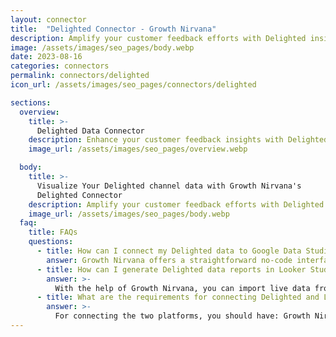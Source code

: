 ```yaml
---
layout: connector
title:  "Delighted Connector - Growth Nirvana"
description: Amplify your customer feedback efforts with Delighted insights integrated into Looker Studio.
image: /assets/images/seo_pages/body.webp
date: 2023-08-16
categories: connectors
permalink: connectors/delighted
icon_url: /assets/images/seo_pages/connectors/delighted

sections:
  overview:
    title: >-
      Delighted Data Connector
    description: Enhance your customer feedback insights with Delighted integration. Seamlessly merge feedback data from Delighted with Looker Studio's analytical capabilities, unlocking insights that shape customer experiences, satisfaction strategies, and operational excellence.
    image_url: /assets/images/seo_pages/overview.webp

  body:
    title: >-
      Visualize Your Delighted channel data with Growth Nirvana's
      Delighted Connector
    description: Amplify your customer feedback efforts with Delighted insights integrated into Looker Studio.
    image_url: /assets/images/seo_pages/body.webp
  faq:
    title: FAQs
    questions:
      - title: How can I connect my Delighted data to Google Data Studio/Looker Studio?
        answer: Growth Nirvana offers a straightforward no-code interface to connect to Delighted data sources.
      - title: How can I generate Delighted data reports in Looker Studio?
        answer: >-
          With the help of Growth Nirvana, you can import live data from Delighted into Looker Studio. These data can be viewed in charts, tables, and dashboards to generate branded reports that can be shared instantly.
      - title: What are the requirements for connecting Delighted and Looker Studio?
        answer: >-
          For connecting the two platforms, you should have: Growth Nirvana Account and Delighted Ads Account
---
```


